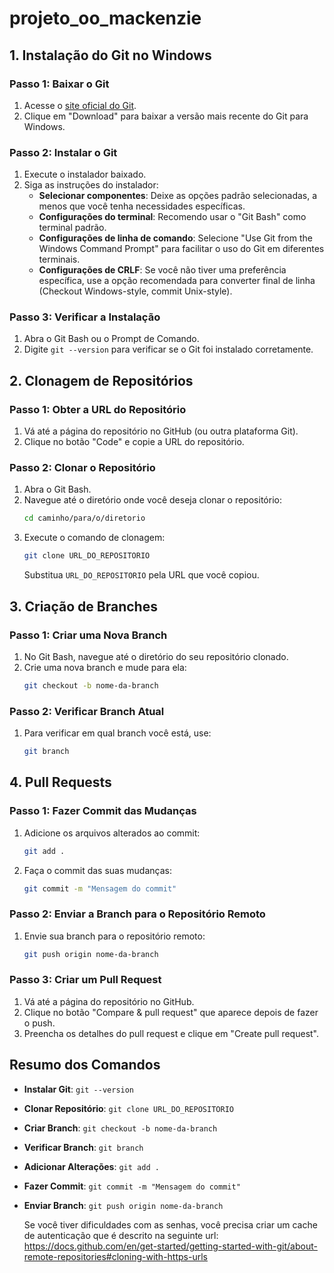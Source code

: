 # projeto_oo_mackenzie


## 1. Instalação do Git no Windows

### Passo 1: Baixar o Git
1. Acesse o [site oficial do Git](https://git-scm.com/).
2. Clique em "Download" para baixar a versão mais recente do Git para Windows.

### Passo 2: Instalar o Git
1. Execute o instalador baixado.
2. Siga as instruções do instalador:
   - **Selecionar componentes**: Deixe as opções padrão selecionadas, a menos que você tenha necessidades específicas.
   - **Configurações do terminal**: Recomendo usar o "Git Bash" como terminal padrão.
   - **Configurações de linha de comando**: Selecione "Use Git from the Windows Command Prompt" para facilitar o uso do Git em diferentes terminais.
   - **Configurações de CRLF**: Se você não tiver uma preferência específica, use a opção recomendada para converter final de linha (Checkout Windows-style, commit Unix-style).

### Passo 3: Verificar a Instalação
1. Abra o Git Bash ou o Prompt de Comando.
2. Digite `git --version` para verificar se o Git foi instalado corretamente.

## 2. Clonagem de Repositórios

### Passo 1: Obter a URL do Repositório
1. Vá até a página do repositório no GitHub (ou outra plataforma Git).
2. Clique no botão "Code" e copie a URL do repositório.

### Passo 2: Clonar o Repositório
1. Abra o Git Bash.
2. Navegue até o diretório onde você deseja clonar o repositório:
   ```sh
   cd caminho/para/o/diretorio
   ```
3. Execute o comando de clonagem:
   ```sh
   git clone URL_DO_REPOSITORIO
   ```
   Substitua `URL_DO_REPOSITORIO` pela URL que você copiou.

## 3. Criação de Branches

### Passo 1: Criar uma Nova Branch
1. No Git Bash, navegue até o diretório do seu repositório clonado.
2. Crie uma nova branch e mude para ela:
   ```sh
   git checkout -b nome-da-branch
   ```

### Passo 2: Verificar Branch Atual
1. Para verificar em qual branch você está, use:
   ```sh
   git branch
   ```

## 4. Pull Requests

### Passo 1: Fazer Commit das Mudanças
1. Adicione os arquivos alterados ao commit:
   ```sh
   git add .
   ```
2. Faça o commit das suas mudanças:
   ```sh
   git commit -m "Mensagem do commit"
   ```

### Passo 2: Enviar a Branch para o Repositório Remoto
1. Envie sua branch para o repositório remoto:
   ```sh
   git push origin nome-da-branch
   ```

### Passo 3: Criar um Pull Request
1. Vá até a página do repositório no GitHub.
2. Clique no botão "Compare & pull request" que aparece depois de fazer o push.
3. Preencha os detalhes do pull request e clique em "Create pull request".

## Resumo dos Comandos

- **Instalar Git**: `git --version`
- **Clonar Repositório**: `git clone URL_DO_REPOSITORIO`
- **Criar Branch**: `git checkout -b nome-da-branch`
- **Verificar Branch**: `git branch`
- **Adicionar Alterações**: `git add .`
- **Fazer Commit**: `git commit -m "Mensagem do commit"`
- **Enviar Branch**: `git push origin nome-da-branch`

  Se você tiver dificuldades com as senhas, você precisa criar um cache de autenticação que é descrito na seguinte url:
  <br> https://docs.github.com/en/get-started/getting-started-with-git/about-remote-repositories#cloning-with-https-urls

